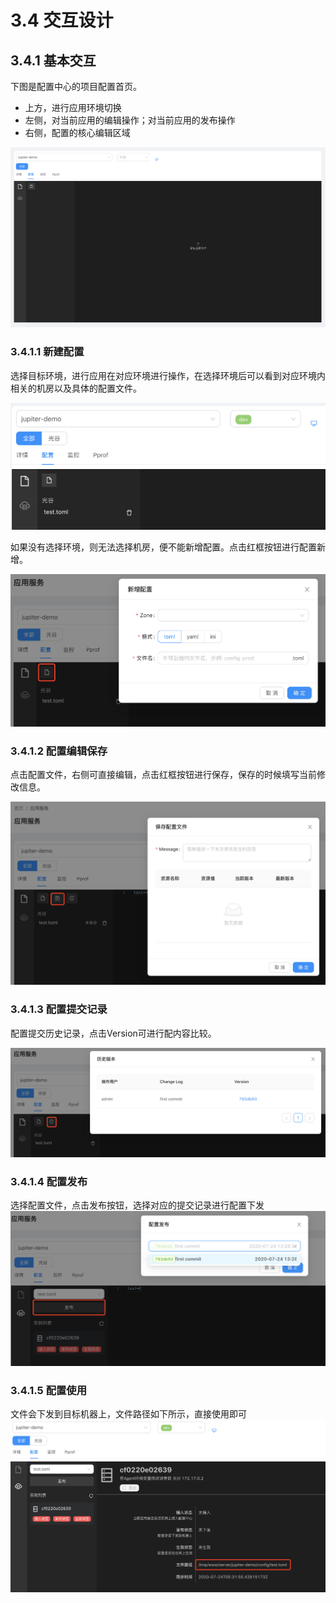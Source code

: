 # 3.4 交互设计

## 3.4.1 基本交互

下图是配置中心的项目配置首页。

- 上方，进行应用环境切换
- 左侧，对当前应用的编辑操作；对当前应用的发布操作
- 右侧，配置的核心编辑区域

![image](../static/juno/config3.4.1.png)

### 3.4.1.1 新建配置

选择目标环境，进行应用在对应环境进行操作，在选择环境后可以看到对应环境内相关的机房以及具体的配置文件。

![image](../static/juno/config3.4.2.png)

如果没有选择环境，则无法选择机房，便不能新增配置。点击红框按钮进行配置新增。

![image](../static/juno/config3.4.3.png)

### 3.4.1.2 配置编辑保存

点击配置文件，右侧可直接编辑，点击红框按钮进行保存，保存的时候填写当前修改信息。

![image](../static/juno/config3.4.4.png)

### 3.4.1.3 配置提交记录

配置提交历史记录，点击Version可进行配内容比较。

![image](../static/juno/config3.4.5.png)

### 3.4.1.4 配置发布

选择配置文件，点击发布按钮，选择对应的提交记录进行配置下发
![image](../static/juno/config3.4.6.png)

### 3.4.1.5 配置使用

文件会下发到目标机器上，文件路径如下所示，直接使用即可
![image](../static/juno/config3.4.7.png)
